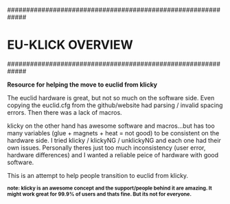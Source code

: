 #############################################################
#                  EU-KLICK OVERVIEW                        #
#############################################################

<b> Resource for helping the move to euclid from klicky</b> 


The euclid hardware is great, but not so much on the software side. Even copying the euclid.cfg from the github/website had parsing / invalid spacing errors. Then there was a lack of macros.

klicky on the other hand has awesome software and macros...but has too many variables (glue + magnets + heat = not good) to be consistent on the hardware side.
I tried klicky / klickyNG / unklickyNG and each one had their own issues. Personally theres just too much inconsistency (user error, hardware differences) and I wanted a reliable peice of hardware with good software.

This is an attempt to help people transition to euclid from klicky.


<sub> <b> note: klicky is an awesome concept and the support/people behind it are amazing. It might work great for 99.9% of users and thats fine. But its not for everyone.
